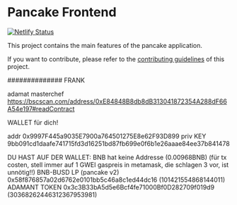 #   Pancake Frontend

[![Netlify Status](https://api.netlify.com/api/v1/badges/7bebf1a3-be7b-4165-afd1-446256acd5e3/deploy-status)](https://app.netlify.com/sites/pancake-prod/deploys)

This project contains the main features of the pancake application.

If you want to contribute, please refer to the [contributing guidelines](./CONTRIBUTING.md) of this project.

##############
FRANK

adamat masterchef
https://bscscan.com/address/0xE84848B8db8dB313041872354A288dF66A54e197#readContract


WALLET für dich!

addr
0x9997F445a9035E7900a764501275E8e62F93D899
priv KEY
9bb091cd1daafe741715fd3d16251bd87fb699e0f6b1e26aaae84ee37b841478

DU HAST AUF DER WALLET:
BNB hat keine Addresse (0.00968BNB) (für tx costen, stell immer auf 1 GWEI gaspreis in metamask, die schlagen 3 vor, ist unnötig!!)
BNB-BUSD LP (pancake v2) 0x58f876857a02d6762e0101bb5c46a8c1ed44dc16  (101421554868144011)
ADAMANT TOKEN 0x3c3B33bA5d5e6Bcf4fe71000Bf0D282709f019d9 (30368262446312367953981)
